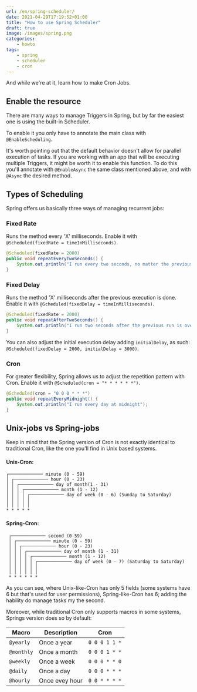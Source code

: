 ```yaml
---
url: /en/spring-scheduler/
date: 2021-04-29T17:19:52+01:00
title: "How to use Spring Scheduler"
draft: true
image: /images/spring.png
categories:
    - howto
tags:
    - spring
    - scheduler
    - cron
---
```


And while we're at it, learn how to make Cron Jobs.

<!--more-->

## Enable the resource

There are many ways to manage Triggers in Spring, but by far the easiest one is using the built-in Scheduler.

To enable it you only have to annotate the main class with `@EnableScheduling`.

It's worth pointing out that the default behavior doesn't allow for parallel execution of tasks.
If you are working with an app that will be executing multiple Triggers, it might be worth it to enable this function.
To do this you'll annotate with `@EnableAsync` the same class mentioned above, and with `@Async` the desired method.

## Types of Scheduling

Spring offers us basically three ways of managing recurrent jobs:

### Fixed Rate

Runs the method every 'X' milliseconds.
Enable it with `@Scheduled(fixedRate = timeInMilliseconds)`.

```java
@Scheduled(fixedRate = 2000)
public void repeatEveryTwoSeconds() {
	System.out.println("I run every two seconds, no matter the previous run!");
}
```

### Fixed Delay

Runs the method 'X' milliseconds after the previous execution is done.
Enable it with `@Scheduled(fixedDelay = timeInMilliseconds)`.

```java
@Scheduled(fixedRate = 2000)
public void repeatAfterTwoSeconds() {
	System.out.println("I run two seconds after the previous run is over!");
}
```

You can also adjust the initial execution delay adding `initialDelay`, as such: `@Scheduled(fixedDelay = 2000, initialDelay = 3000)`.

### Cron

For greater flexibility, Spring allows us to adjust the repetition pattern with Cron.
Enable it with `@Scheduled(cron = "* * * * * *")`.

```java
@Scheduled(cron = "0 0 0 * * *")
public void repeatEveryMidnight() {
	System.out.println("I run every day at midnight");
}
```

## Unix-jobs vs Spring-jobs

Keep in mind that the Spring version of Cron is not exactly identical to traditional Cron, like the one you'll find in Unix based systems.

#### Unix-Cron:

```code
┌───────────── minute (0 - 59)
│ ┌───────────── hour (0 - 23)
│ │ ┌───────────── day of month(1 - 31)
│ │ │ ┌───────────── month (1 - 12)
│ │ │ │ ┌───────────── day of week (0 - 6) (Sunday to Saturday)
│ │ │ │ │
│ │ │ │ │
* * * * *
```

#### Spring-Cron:

```code
 ┌───────────── second (0-59)
 │ ┌───────────── minute (0 - 59)
 │ │ ┌───────────── hour (0 - 23)
 │ │ │ ┌───────────── day of month (1 - 31)
 │ │ │ │ ┌───────────── month (1 - 12)
 │ │ │ │ │ ┌───────────── day of week (0 - 7) (Saturday to Saturday)
 │ │ │ │ │ │
 │ │ │ │ │ │
 * * * * * *
```

As you can see, where Unix-like-Cron has only 5 fields (some systems have 6 but that's used for user permissions), Spring-like-Cron has 6; adding the hability do manage tasks my the second.

Moreover, while traditional Cron only supports macros in some systems, Springs version does so by default:

| Macro      | Description    | Cron          |
| ---------- | -------------- | ------------- |
| `@yearly`  | Once a year    | `0 0 0 1 1 *` |
| `@monthly` | Once a month   | `0 0 0 1 * *` |
| `@weekly`  | Once a week    | `0 0 0 * * 0` |
| `@daily`   | Once a day     | `0 0 0 * * *` |
| `@hourly`  | Once evey hour | `0 0 * * * *` |
